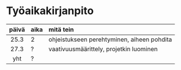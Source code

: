 # Työaikakirjanpito

| päivä | aika | mitä tein  |
| :----:|:-----| :-----|
|25.3 | 2    | ohjeistukseen perehtyminen, aiheen pohdita |
|27.3 | ?    | vaativuusmäärittely, projetkin luominen |
| yht   | ?   | | 
